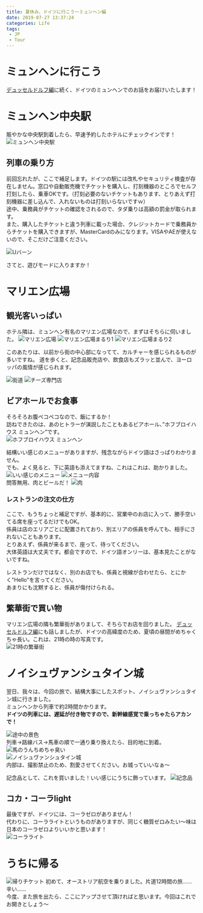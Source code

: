 ```yaml
---
title: 夏休み、ドイツに行こうーミュンヘン編
date: 2019-07-27 13:37:24
categories: Life
tags: 
 - JP
 - Tour
---
```


# ミュンヘンに行こう
[デュッセルドルフ編](https://kuritan.github.io/2019/07/27/%E5%A4%8F%E4%BC%91%E3%81%BF%E3%80%81%E3%83%89%E3%82%A4%E3%83%84%E3%81%AB%E8%A1%8C%E3%81%93%E3%81%86%E3%83%BC%E3%83%87%E3%83%A5%E3%83%83%E3%82%BB%E3%83%AB%E3%83%89%E3%83%AB%E3%83%95%E7%B7%A8/)に続く、ドイツのミュンヘンでのお話をお届けいたします！
<!--more-->
# ミュンヘン中央駅
賑やかな中央駅到着したら、早速予約したホテルにチェックインです！  
![ミュンヘン中央駅](http://wx3.sinaimg.cn/large/735d420agy1g5gk1sf7nhj22io1w07wi.jpg)

## 列車の乗り方
前回忘れたが、ここで補足します。ドイツの駅には改札やセキュリティ検査が存在しません。窓口や自動販売機でチケットを購入し、打刻機器のところでセルフ打刻したら、乗車OKです。（打刻必要のないチケットもあります、とりあえず打刻機器に差し込んで、入れないものは打刻いらないですｗ）  
途中、乗務員がチケットの確認をされるので、タダ乗りは高額の罰金が取られます。  
また、購入したチケットと違う列車に載った場合、クレジットカードで乗務員からチケットを購入できますが、MasterCardのみになります。VISAやAEが使えないので、そこだけご注意ください。  

![Uバーン](http://wx4.sinaimg.cn/mw690/735d420aly1g5gk9ot3rsj21w02iob2a.jpg)

さてと、遊びモードに入りますか！
# マリエン広場
## 観光客いっぱい
ホテル隣は、ミュンヘン有名のマリエン広場なので、まずはそちらに伺いました。
![マリエン広場](http://wx2.sinaimg.cn/mw690/735d420aly1g5gkbpetp7j22io1w0x6p.jpg)
![マリエン広場まるり1](http://wx3.sinaimg.cn/mw690/735d420agy1g5gkf6nnq5j21w02iox6p.jpg)
![マリエン広場まるり2](http://wx1.sinaimg.cn/mw690/735d420aly1g5gkgiynvzj21w02io7wi.jpg)

このあたりは、以前から街の中心部になってて、カルチャーを感じられるものが多いですね。
道を歩くと、記念品販売店や、飲食店もズラッと並んで、ヨーロッパの風情が感じられます。  

![街道](http://wx4.sinaimg.cn/mw690/735d420agy1g5gko044ouj21w02iob2a.jpg)
![チーズ専門店](http://wx4.sinaimg.cn/mw690/735d420agy1g5gkoav2byj21w02ionpd.jpg)
## ビアホールでお食事
そろそろお腹ペコペコなので、飯にするか！  
訪ねできたのは、あのヒトラーが演説したこともあるビアホール、”ホフブロイハウス ミュンヘン”です。  
![ホフブロイハウス ミュンヘン](http://wx1.sinaimg.cn/mw690/735d420agy1g5gkpxqg2dj22io1w07wi.jpg)

結構いい感じのメニューがありますが、残念ながらドイツ語はさっぱりわかりません。  
でも、よく見ると、下に英語も添えてますね、これはこれは、助かりました。
![いい感じのメニュー](http://wx1.sinaimg.cn/mw690/735d420agy1g5gktf7ho4j21w02iox6q.jpg)
![メニュー内容](http://wx3.sinaimg.cn/mw690/735d420agy1g5gkto97esj22io1w01ky.jpg)  
問答無用、肉とビールだ！
![肉](http://wx1.sinaimg.cn/mw690/735d420agy1g5gktuubh5j21w02iokjl.jpg)

### レストランの注文の仕方
ここで、もうちょっと補足ですが、基本的に、営業中のお店に入って、勝手空いてる席を座ってるだけでもOK。  
係員は店のエリアごとに配置されており、別エリアの係員を呼んても、相手にされないこともあります。  
とりあえず、係員が来るまで、座って、待ってください。  
大体英語は大丈夫です。都会ですので、ドイツ語オンリーは、基本見たことがないですね。

レストランだけではなく、別のお店でも、係員と視線が合わせたら、とにかく"Hello"を言ってください。  
あまりにも沈黙すると、係員が傷付けられる。

## 繁華街で買い物
マリエン広場の隣も繁華街がありまして、そちらでお店を回りました。
[デュッセルドルフ編](https://kuritan.github.io/2019/07/27/%E5%A4%8F%E4%BC%91%E3%81%BF%E3%80%81%E3%83%89%E3%82%A4%E3%83%84%E3%81%AB%E8%A1%8C%E3%81%93%E3%81%86%E3%83%BC%E3%83%87%E3%83%A5%E3%83%83%E3%82%BB%E3%83%AB%E3%83%89%E3%83%AB%E3%83%95%E7%B7%A8/)にも話しましたが、ドイツの高緯度のため、夏頃の昼間がめちゃくちゃ長い。これは、21時の時の写真です。  
![21時の繁華街](http://wx3.sinaimg.cn/mw690/735d420agy1g5gla8u2ayj22io1w0e82.jpg)

# ノイシュヴァンシュタイン城
翌日、我々は、今回の旅で、結構大事にしたスポット、ノイシュヴァンシュタイン城に行きました。  
ミュンヘンから列車で約2時間かかります。  
__ドイツの列車には、遅延が付き物ですので、新幹線感覚で乗っちゃたらアカンで！__  

![途中の景色](http://wx3.sinaimg.cn/mw690/735d420aly1g5gleyozanj22io1w0b29.jpg)  
列車→路線バス→馬車の順で一通り乗り換えたら、目的地に到着。
![馬のうんちめちゃ臭い](http://wx2.sinaimg.cn/mw690/735d420agy1g5gla3japaj22io1w0npe.jpg)  
![ノイシュヴァンシュタイン城](http://wx1.sinaimg.cn/mw690/735d420aly1g5glepzaimj22io1w0npe.jpg)  
内部は、撮影禁止のため、割愛させてください。お城っていいなぁ〜

記念品として、これを買いました！いい感じにうちに飾っています。
![記念品](http://wx4.sinaimg.cn/mw690/735d420aly1g5glr4k5otj21w02ionpd.jpg)
## コカ・コーラlight
最後ですが、ドイツには、コーラゼロがありません！  
代わりに、コーラライトというものがありますが、同じく糖質ゼロみたい〜味は日本のコーラゼロよりいいかと思います！  
![コーラライト](http://wx3.sinaimg.cn/mw690/735d420agy1g5glh8kftsj22io1w04qq.jpg)

# うちに帰る
![帰りチケット](http://wx3.sinaimg.cn/mw690/735d420agy1g5glt79dfhj216o1kw1hz.jpg)
初めて、オーストリア航空を乗りました。片道12時間の旅......辛い......  
今度、また旅を出たら、ここにアップさせて頂ければと思います。今回はこれでお開きとしょう〜